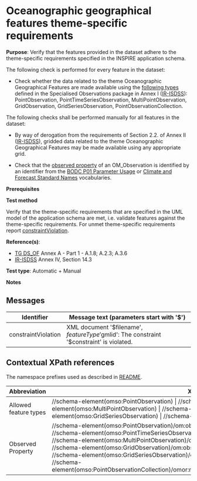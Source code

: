 # Oceanographic geographical features theme-specific requirements

**Purpose**: Verify that the features provided in the dataset adhere to the theme-specific requirements specified in the INSPIRE application schema.

The following check is performed for every feature in the dataset:

* Check whether the data related to the theme Oceanographic Geographical Features are made available using the [following types](#allowedFT) defined in the Specialised Observations package in Annex I ([IR-ISDSS](./README.md#ref_IR-ISDSS)): PointObservation, PointTimeSeriesObservation, MultiPointObservation, GridObservation, GridSeriesObservation, PointObservationCollection.

The following checks shall be performed manually for all features in the dataset:

* By way of derogation from the requirements of Section 2.2. of Annex II ([IR-ISDSS](./README.md#ref_IR-ISDSS)), gridded data related to the theme Oceanographic Geographical Features may be made available using any appropriate grid.

* Check that the [observed property](#observedProperty) of an OM_Observation is identified by an identifier from the [BODC P01 Parameter Usage](http://inspire.ec.europa.eu/codelist/BODC_P01ParameterUsageValue) or [Climate and Forecast Standard Names](http://inspire.ec.europa.eu/codelist/CFStandardNamesValue) vocabularies.


**Prerequisites**

**Test method**

Verify that the theme-specific requirements that are specified in the UML model of the application schema are met, i.e. validate features against the theme-specific requirements. For unmet theme-specific requirements report [constraintViolation](#constraintViolation).


**Reference(s)**: 

* [TG DS_OF](./README.md#ref_TG_DS_OF) Annex A - Part 1 - A.1.8; A.2.3; A.3.6
* [IR-ISDSS](./README.md#ref_IR-ISDSS) Annex IV, Section 14.3

**Test type**: Automatic + Manual

**Notes** 


## Messages

Identifier  |  Message text (parameters start with '$')
---------------------------------------------------------- | -------------------------------------------------------------------------
constraintViolation <a name="constraintViolation"/>  |  XML document '$filename', $featureType '$gmlid': The constraint '$constraint' is violated.


## Contextual XPath references

The namespace prefixes used as described in [README](./README.md#namespaces).

Abbreviation                   |  XPath expression                 |Multiplicity       |Voidable
------------------------------ | --------------------------------- | ------------------|----------
Allowed feature types <a name="allowedFT"></a> | //schema-element(omso:PointObservation) \| //schema-element(omso:PointTimeSeriesObservation)) \| //schema-element(omso:MultiPointObservation) \|  //schema-element(omso:GridObservation) \| //schema-element(omso:GridSeriesObservation) \| //schema-element(omso:PointObservationCollection) | Not applicable | Not applicable
Observed Property <a name="observedProperty"></a> | //schema-element(omso:PointObservation)/om:observedProperty/@xlink:href <br> //schema-element(omso:PointTimeSeriesObservation)/om:observedProperty/@xlink:href <br> //schema-element(omso:MultiPointObservation)/om:observedProperty/@xlink:href <br> //schema-element(omso:GridObservation)/om:observedProperty/@xlink:href <br> //schema-element(omso:GridSeriesObservation)/om:observedProperty/@xlink:href <br> //schema-element(omso:PointObservationCollection)/omor:member/omso:PointObservation/om:observedProperty/@xlink:href  | 1 | Yes